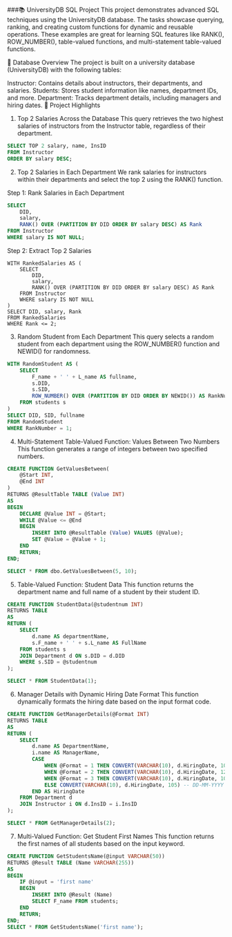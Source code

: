 ###📚 UniversityDB SQL Project
This project demonstrates advanced SQL techniques using the UniversityDB database. The tasks showcase querying, ranking, and creating custom functions for dynamic and reusable operations. These examples are great for learning SQL features like RANK(), ROW_NUMBER(), table-valued functions, and multi-statement table-valued functions.

🔧 Database Overview
The project is built on a university database (UniversityDB) with the following tables:

Instructor: Contains details about instructors, their departments, and salaries.
Students: Stores student information like names, department IDs, and more.
Department: Tracks department details, including managers and hiring dates.
📜 Project Highlights
1. Top 2 Salaries Across the Database
This query retrieves the two highest salaries of instructors from the Instructor table, regardless of their department.

```sql
SELECT TOP 2 salary, name, InsID
FROM Instructor
ORDER BY salary DESC;
```
2. Top 2 Salaries in Each Department
We rank salaries for instructors within their departments and select the top 2 using the RANK() function.

Step 1: Rank Salaries in Each Department
```sql
SELECT 
    DID,
    salary,
    RANK() OVER (PARTITION BY DID ORDER BY salary DESC) AS Rank
FROM Instructor
WHERE salary IS NOT NULL;
```
Step 2: Extract Top 2 Salaries
```
WITH RankedSalaries AS (
    SELECT 
        DID, 
        salary, 
        RANK() OVER (PARTITION BY DID ORDER BY salary DESC) AS Rank
    FROM Instructor
    WHERE salary IS NOT NULL
)
SELECT DID, salary, Rank
FROM RankedSalaries
WHERE Rank <= 2;
```
3. Random Student from Each Department
This query selects a random student from each department using the ROW_NUMBER() function and NEWID() for randomness.

```sql
WITH RandomStudent AS (
    SELECT 
        F_name + ' ' + L_name AS fullname,
        s.DID,
        s.SID,
        ROW_NUMBER() OVER (PARTITION BY DID ORDER BY NEWID()) AS RankNumber
    FROM students s
)
SELECT DID, SID, fullname
FROM RandomStudent
WHERE RankNumber = 1;
```
4. Multi-Statement Table-Valued Function: Values Between Two Numbers
This function generates a range of integers between two specified numbers.

```sql
CREATE FUNCTION GetValuesBetween(
    @Start INT,
    @End INT
)
RETURNS @ResultTable TABLE (Value INT)
AS
BEGIN
    DECLARE @Value INT = @Start;
    WHILE @Value <= @End
    BEGIN
        INSERT INTO @ResultTable (Value) VALUES (@Value);
        SET @Value = @Value + 1;
    END
    RETURN;
END;

SELECT * FROM dbo.GetValuesBetween(5, 10);
```
5. Table-Valued Function: Student Data
This function returns the department name and full name of a student by their student ID.

```sql
CREATE FUNCTION StudentData(@studentnum INT)
RETURNS TABLE
AS
RETURN (
    SELECT 
        d.name AS departmentName,
        s.F_name + ' ' + s.L_name AS FullName
    FROM students s
    JOIN Department d ON s.DID = d.DID
    WHERE s.SID = @studentnum
);

SELECT * FROM StudentData(1);
```
6. Manager Details with Dynamic Hiring Date Format
This function dynamically formats the hiring date based on the input format code.

```sql
CREATE FUNCTION GetManagerDetails(@Format INT)
RETURNS TABLE
AS
RETURN (
    SELECT 
        d.name AS DepartmentName,
        i.name AS ManagerName,
        CASE 
            WHEN @Format = 1 THEN CONVERT(VARCHAR(10), d.HiringDate, 101) -- MM/DD/YYYY
            WHEN @Format = 2 THEN CONVERT(VARCHAR(10), d.HiringDate, 120) -- YYYY-MM-DD
            WHEN @Format = 3 THEN CONVERT(VARCHAR(10), d.HiringDate, 103) -- DD/MM/YYYY
            ELSE CONVERT(VARCHAR(10), d.HiringDate, 105) -- DD-MM-YYYY
        END AS HiringDate
    FROM Department d
    JOIN Instructor i ON d.InsID = i.InsID
);

SELECT * FROM GetManagerDetails(2);
```
7. Multi-Valued Function: Get Student First Names
This function returns the first names of all students based on the input keyword.

```sql
CREATE FUNCTION GetStudentsName(@input VARCHAR(50))
RETURNS @Result TABLE (Name VARCHAR(255))
AS 
BEGIN
    IF @input = 'first name'
    BEGIN
        INSERT INTO @Result (Name)
        SELECT F_name FROM students;
    END
    RETURN;
END;
SELECT * FROM GetStudentsName('first name');
```
